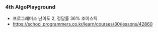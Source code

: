 ### 4th AlgoPlayground

- 프로그래머스 난이도 2, 정답률 36% 조이스틱
- https://school.programmers.co.kr/learn/courses/30/lessons/42860